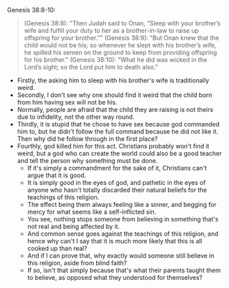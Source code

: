 Genesis 38:8-10:
 
> (Genesis 38:8): "Then Judah said to Onan, “Sleep with your brother’s wife and fulfill your duty to her as a brother-in-law to raise up offspring for your brother.”"
> (Genesis 38:9): "But Onan knew that the child would not be his; so whenever he slept with his brother’s wife, he spilled his semen on the ground to keep from providing offspring for his brother."
> (Genesis 38:10): "What he did was wicked in the Lord’s sight; so the Lord put him to death also."

- Firstly, the asking him to sleep with his brother's wife is traditionally weird.
- Secondly, I don't see why one should find it weird that the child born from him having sex will not be his.
- Normally, people are afraid that the child they are raising is not theirs due to infidelity, not the other way round.
- Thirdly, it is stupid that he chose to have sex because god commanded him to, but he didn't follow the full command because he did not like it. Then why did he follow through in the first place?
- Fourthly, god killed him for this act. Christians probably won't find it weird, but a god who can create the world could also be a good teacher and tell the person why something must be done.
	- If it's simply a commandment for the sake of it, Christians can't argue that it is good.
	- It is simply good in the eyes of god, and pathetic in the eyes of anyone who hasn't totally discarded their natural beliefs for the teachings of this religion.
	- The effect being them always feeling like a sinner, and begging for mercy for what seems like a self-inflicted sin.
	- You see, nothing stops someone from believing in something that's not real and being affected by it.
	- And common sense goes against the teachings of this religion, and hence why can't I say that it is much more likely that this is all cooked up than real?
	- And if I can prove that, why exactly would someone still believe in this religion, aside from blind faith?
	- If so, isn't that simply because that's what their parents taught them to believe, as opposed what they understood for themselves?